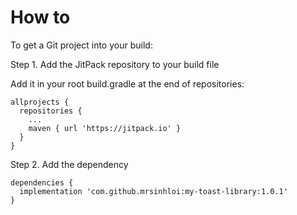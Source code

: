 
# How to
To get a Git project into your build:

Step 1. Add the JitPack repository to your build file

Add it in your root build.gradle at the end of repositories:
```
allprojects {
  repositories {
    ...
    maven { url 'https://jitpack.io' }
  }
}
```
  
Step 2. Add the dependency
```
dependencies {
  implementation 'com.github.mrsinhloi:my-toast-library:1.0.1'
}
```
